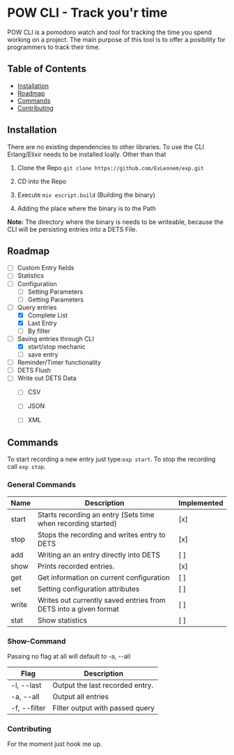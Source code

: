 #  POW CLI - Track you'r time
POW CLI is a pomodoro watch and tool for tracking the time you spend working on a project. 
The main purpose of this tool is to offer a posibility for programmers to track their time.


## Table of Contents
- [Installation](#Installation)
- [Roadmap](#Roadmap)
- [Commands](#Commands)
- [Contributing](#Contributing)


## Installation
There are no existing dependencies to other libraries.
To use the CLI Erlang/Elixir needs to be installed loally. Other than that

1. Clone the Repo
`git clone https://github.com/ExLeonem/exp.git`

2. CD into the Repo
3. Execute `mix escript.build` (Building the binary)
4. Adding the place where the binary is to the Path


**Note:** The directory where the binary is needs to be writeable, because the CLI will be persisting entries into a DETS File.

<!-- If [available in Hex](https://hex.pm/docs/publish), the package can be installed
by adding `exp` to your list of dependencies in `mix.exs`:

```elixir
def deps do
  [
    {:exp, "~> 0.1.0"}
  ]
end
```
Documentation can be generated with [ExDoc](https://github.com/elixir-lang/ex_doc)
and published on [HexDocs](https://hexdocs.pm). Once published, the docs can
be found at [https://hexdocs.pm/exp](https://hexdocs.pm/exp). -->

## Roadmap

- [ ] Custom Entry fields
- [ ] Statistics 
- [ ] Configuration
  - [ ] Setting Parameters
  - [ ] Getting Parameters
- [ ] Query entries
  - [x] Complete List
  - [x] Last Entry
  - [ ] By filter
- [ ] Saving entries through CLI
  - [x] start/stop mechanic
  - [ ] save entry
- [ ] Reminder/Timer functionality 
- [ ] DETS Flush
- [ ] Write out DETS Data
  - [ ] CSV
  - [ ] JSON
  - [ ] XML



## Commands

To start recording a new entry just type:`exp start`.
To stop the recording call `exp stop`.

### General Commands
Name         | Description                                                      | Implemented 
---          | ---                                                              | ---
start        | Starts recording an entry (Sets time when recording started)     | [x]
stop         | Stops the recording and writes entry to DETS                     | [x]
add          | Writing an an entry directly into DETS                           | [ ]
show         | Prints recorded entries.                                         | [x]
get          | Get information on current configuration                         | [ ]
set          | Setting configuration attributes                                 | [ ]
write        | Writes out currently saved entries from DETS into a given format | [ ] 
stat         | Show statistics                                                  | [ ]



### Show-Command
Passing no flag at all will default to -a, --all

Flag          | Description
---           | ---
-l, --last    | Output the last recorded entry.
-a, --all     | Output all entries
-f, --filter  | Filter output with passed query


### Contributing
For the moment just hook me up.



